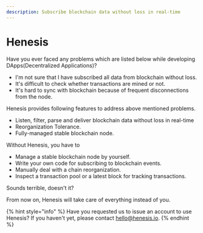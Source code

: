 ```yaml
---
description: Subscribe blockchain data without loss in real-time
---
```


# Henesis

Have you ever faced any problems which are listed below while developing DApps\(Decentralized Applications\)?‌

* I'm not sure that I have subscribed all data from blockchain without loss. 
* It's difficult to check whether transactions are mined or not.
* It's hard to sync with blockchain because of frequent disconnections from the node.

Henesis provides following features to address above mentioned problems.‌

* Listen, filter, parse and deliver blockchain data without loss in real-time
* Reorganization Tolerance.
* Fully-managed stable blockchain node.

Without Henesis, you have to‌

* Manage a stable blockchain node by yourself.
* Write your own code for subscribing to blockchain events.
* Manually deal with a chain reorganization.
* Inspect a transaction pool or a latest block for tracking transactions.

Sounds terrible, doesn't it?‌

From now on, Henesis will take care of everything instead of you.

{% hint style="info" %}
Have you requested us to issue an account to use Henesis? If you haven't yet, please contact [hello@henesis.io](mailto:hello@henesis.io).
{% endhint %}

